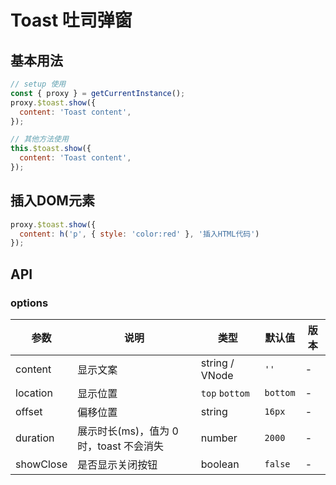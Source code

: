 # Toast 吐司弹窗

## 基本用法

```javascript
// setup 使用
const { proxy } = getCurrentInstance();
proxy.$toast.show({
  content: 'Toast content',
});

// 其他方法使用
this.$toast.show({
  content: 'Toast content',
});
```

## 插入DOM元素

```javascript
proxy.$toast.show({
  content: h('p', { style: 'color:red' }, '插入HTML代码')
});
```

## API

### options

|  参数   | 说明  | 类型 | 默认值 | 版本
|  ----  | ----  | ---- | ---- | -
| content | 显示文案 | string / VNode | `''` | -
| location | 显示位置 | `top` `bottom` | `bottom` | -
| offset | 偏移位置 | string | `16px` | -
| duration | 	展示时长(ms)，值为 0 时，toast 不会消失 | number | `2000` | -
| showClose | 是否显示关闭按钮 | boolean | `false` | -
